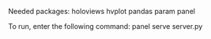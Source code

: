 Needed packages: holoviews hvplot pandas param panel

To run, enter the following command:
panel serve server.py
